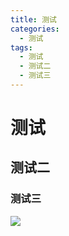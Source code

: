 ```yaml
---
title: 测试
categories: 
  - 测试
tags: 
  - 测试
  - 测试二
  - 测试三
---
```

# 测试
## 测试二
### 测试三
<!-- markdown图片 -->
![](https://maomaoio.oss-cn-beijing.aliyuncs.com/MaoyanAvatar2.jpg)
